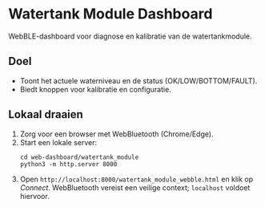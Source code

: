 # Watertank Module Dashboard

WebBLE-dashboard voor diagnose en kalibratie van de watertankmodule.

## Doel

- Toont het actuele waterniveau en de status (OK/LOW/BOTTOM/FAULT).
- Biedt knoppen voor kalibratie en configuratie.

## Lokaal draaien

1. Zorg voor een browser met WebBluetooth (Chrome/Edge).
2. Start een lokale server:
   ```
   cd web-dashboard/watertank_module
   python3 -m http.server 8000
   ```
3. Open `http://localhost:8000/watertank_module_webble.html` en klik op *Connect*.
   WebBluetooth vereist een veilige context; `localhost` voldoet hiervoor.

